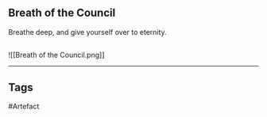 ## Breath of the Council
Breathe deep, and give yourself over to eternity.
## 
![[Breath of the Council.png]]

---
## Tags
#Artefact